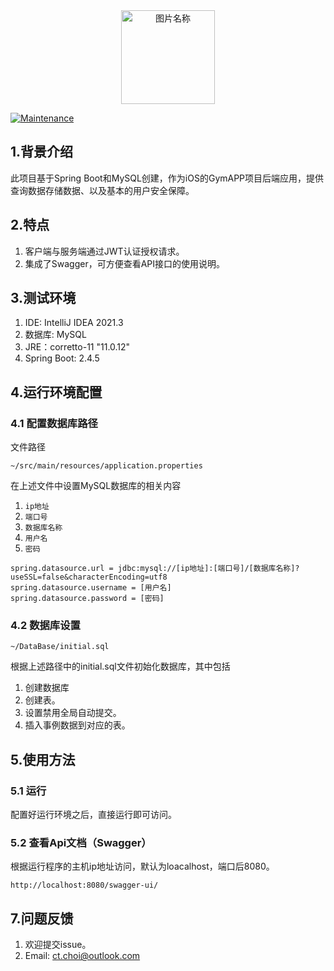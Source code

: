 <div align="center">
 <img src="https://user-images.githubusercontent.com/23289235/150794034-37a77fec-0a5d-4289-8d14-e844bccf465e.png" height = "150" alt="图片名称" />
</div>

[![Maintenance](https://img.shields.io/badge/Maintained%3F-yes-green.svg)](https://GitHub.com/Naereen/StrapDown.js/graphs/commit-activity)

## 1.背景介绍
此项目基于Spring Boot和MySQL创建，作为iOS的GymAPP项目后端应用，提供查询数据存储数据、以及基本的用户安全保障。

## 2.特点
1. 客户端与服务端通过JWT认证授权请求。
2. 集成了Swagger，可方便查看API接口的使用说明。

## 3.测试环境
1. IDE: IntelliJ IDEA 2021.3
2. 数据库: MySQL
3. JRE：corretto-11 "11.0.12"
4. Spring Boot: 2.4.5

## 4.运行环境配置

### 4.1 配置数据库路径
文件路径

    ~/src/main/resources/application.properties

在上述文件中设置MySQL数据库的相关内容

1. `ip地址`
2.  `端口号`
3. `数据库名称`
4. `用户名`
5. `密码`

```
spring.datasource.url = jdbc:mysql://[ip地址]:[端口号]/[数据库名称]?useSSL=false&characterEncoding=utf8
spring.datasource.username = [用户名]
spring.datasource.password = [密码]
```

### 4.2 数据库设置
    ~/DataBase/initial.sql
根据上述路径中的initial.sql文件初始化数据库，其中包括
1. 创建数据库
2. 创建表。
3. 设置禁用全局自动提交。
4. 插入事例数据到对应的表。

## 5.使用方法
### 5.1 运行
配置好运行环境之后，直接运行即可访问。
### 5.2 查看Api文档（Swagger）
根据运行程序的主机ip地址访问，默认为loacalhost，端口后8080。

    http://localhost:8080/swagger-ui/

## 7.问题反馈
1. 欢迎提交issue。
2. Email: ct.choi@outlook.com
